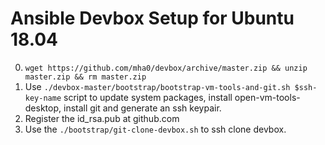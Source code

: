 # Ansible Devbox Setup for Ubuntu 18.04 

0. `wget https://github.com/mha0/devbox/archive/master.zip && unzip master.zip && rm master.zip` 
1. Use `./devbox-master/bootstrap/bootstrap-vm-tools-and-git.sh $ssh-key-name` script to update system packages, install open-vm-tools-desktop, install git and generate an ssh keypair.
2. Register the id_rsa.pub at github.com
3. Use the `./bootstrap/git-clone-devbox.sh` to ssh clone devbox.

